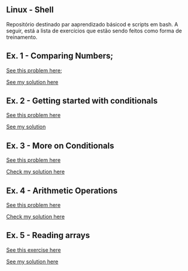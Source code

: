 ## Linux - Shell

Repositório destinado par aaprendizado básicod e scripts em bash.
A seguir, está a lista de exercícios que estão sendo feitos como forma de treinamento.


## Ex. 1 - Comparing Numbers;

[See this problem here](https://www.hackerrank.com/challenges/bash-tutorials---comparing-numbers/problem);

[See my solution here](comparing_numbers.sh)

## Ex. 2 - Getting started with conditionals

[See this problem here](https://www.hackerrank.com/challenges/bash-tutorials---getting-started-with-conditionals/problem?h_r=next-challenge&h_v=zen)

[See my solution](conditionals.sh)

## Ex. 3 - More on Conditionals

[See this problem here](https://www.hackerrank.com/challenges/bash-tutorials---more-on-conditionals/problem?h_r=next-challenge&h_v=zen&h_r=next-challenge&h_v=zen)

[Check my solution here](more_conditionals.sh)


## Ex. 4 - Arithmetic Operations

[See this problem here](https://www.hackerrank.com/challenges/bash-tutorials---arithmetic-operations/problem?h_r=next-challenge&h_v=zen&h_r=next-challenge&h_v=zen&h_r=next-challenge&h_v=zen)

[Check my solution here](arithmetic_operations.sh)

## Ex. 5 - Reading arrays

[See this exercise here](https://www.hackerrank.com/challenges/bash-tutorials-read-in-an-array/problem?utm_campaign=challenge-recommendation&utm_medium=email&utm_source=24-hour-campaign)

[See my solution here](reading_arrays.sh)